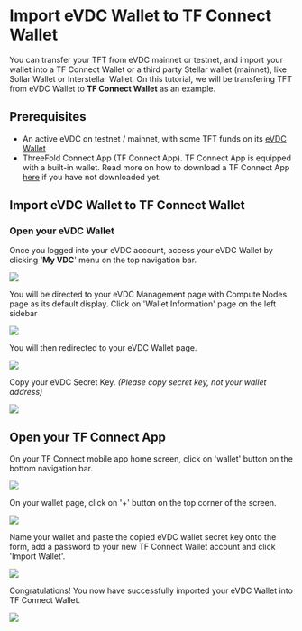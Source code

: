 # Import eVDC Wallet to TF Connect Wallet

You can transfer your TFT from eVDC mainnet or testnet, and import your wallet into a TF Connect Wallet or a third party Stellar wallet (mainnet), like Sollar Wallet or Interstellar Wallet. On this tutorial, we will be transfering TFT from eVDC Wallet to **TF Connect Wallet** as an example.

## Prerequisites

- An active eVDC on testnet / mainnet, with some TFT funds on its [eVDC Wallet](evdc_wallet)
- ThreeFold Connect App (TF Connect App). TF Connect App is equipped with a built-in wallet. Read more on how to download a TF Connect App [here](threefold_connect) if you have not downloaded yet.

## Import eVDC Wallet to TF Connect Wallet

### Open your eVDC Wallet

Once you logged into your eVDC account, access your eVDC Wallet by clicking '**My VDC**' menu on the top navigation bar.

![](img/myvdc.jpg)

You will be directed to your eVDC Management page with Compute Nodes page as its default display. Click on 'Wallet Information' page on the left sidebar

![](img/walletpage.jpg)

You will then redirected to your eVDC Wallet page.

![](img/walletinfo.jpg)

Copy your eVDC Secret Key. _(Please copy secret key, not your wallet address)_

![](img/copy_secret.jpg)

## Open your TF Connect App

On your TF Connect mobile app home screen, click on 'wallet' button on the bottom navigation bar.

![](img/tfconnect_home.jpg)

On your wallet page, click on '+' button on the top corner of the screen.

![](img/tfconnect_wallet.jpg)

Name your wallet and paste the copied eVDC wallet secret key onto the form, add a password to your new TF Connect Wallet account and click 'Import Wallet'.

![](img/importwallettf.jpg)

Congratulations! You now have successfully imported your eVDC Wallet into TF Connect Wallet.

![](img/successimport.jpg)